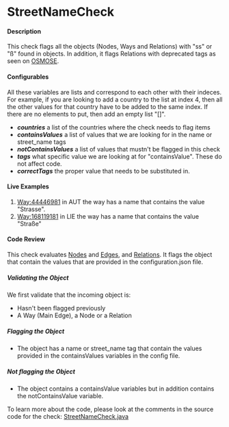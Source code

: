 # StreetNameCheck

#### Description
This check flags all the objects (Nodes, Ways and Relations) with "ss" or "ß" found in objects. In addition, it flags 
Relations with deprecated tags as seen on  [OSMOSE](https://osmose.openstreetmap.fr/en/errors?item=9009).

#### Configurables
All these variables are lists and correspond to each other with their indeces. For example, if you are looking to add a
country to the list at index 4, then all the other values for that country have to be added to the same index. If there 
are no elements to put, then add an empty list "[]".
- ***countries*** a list of the countries where the check needs to flag items
- ***containsValues*** a list of values that we are looking for in the name or street_name tags
- ***notContainsValues*** a list of values that mustn't be flagged in this check
- ***tags*** what specific value we are looking at for "containsValue". These do not affect code.
- ***correctTags*** the proper value that needs to be substituted in.

#### Live Examples

1. [Way:44446981](https://www.openstreetmap.org/way/44446981) in AUT the way has a name that contains the value "Strasse".
2. [Way:168119181](https://www.openstreetmap.org/way/168119181) in LIE the way has a name that contains the value "Straße"

#### Code Review
This check evaluates [Nodes](https://github.com/osmlab/atlas/blob/dev/src/main/java/org/openstreetmap/atlas/geography/atlas/items/Node.java) and
[Edges](https://github.com/osmlab/atlas/blob/dev/src/main/java/org/openstreetmap/atlas/geography/atlas/items/Edge.java), and 
[Relations](https://github.com/osmlab/atlas/blob/dev/src/main/java/org/openstreetmap/atlas/geography/atlas/items/Relation.java).
It flags the object that contain the values that are provided in the configuration.json file.

##### Validating the Object
We first validate that the incoming object is:
* Hasn't been flagged previously
* A Way (Main Edge), a Node or a Relation


##### Flagging the Object
* The object has a name or street_name tag that contain the values provided in the containsValues variables in the config file.

##### Not flagging the Object
* The object contains a containsValue variables but in addition contains the notContainsValue variable.


To learn more about the code, please look at the comments in the source code for the check: [StreetNameCheck.java](../../src/main/java/org/openstreetmap/atlas/checks/validation/tag/StreetNameCheck.java)
